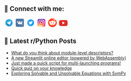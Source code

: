 ## 🔎 Connect with me:
[<img src="https://github.com/bullbesh/bullbesh/blob/main/images/Telegram.png" width="32" height="32" />](https://t.me/bullbesh)
[<img src="https://github.com/bullbesh/bullbesh/blob/main/images/VK.png" width="32" height="32" />](https://vk.com/bullbesh)
[<img src="https://github.com/bullbesh/bullbesh/blob/main/images/Twitter.png" width="32" height="32" />](https://twitter.com/bullbesh1)
[<img src="https://github.com/bullbesh/bullbesh/blob/main/images/Instagram.png" width="32" height="32" />](https://www.instagram.com/bullbesh)
[<img src="https://github.com/bullbesh/bullbesh/blob/main/images/Reddit.png" width="32" height="32" />](https://www.reddit.com/user/bullbesh)
[<img src="https://github.com/bullbesh/bullbesh/blob/main/images/YouTube.png" width="32" height="32" />](https://www.youtube.com/channel/UCtfjRs6uzgq5mfm8S06WTcg)

## 📕 Latest r/Python Posts
<!-- BLOG-POST-LIST:START -->
- [What do you think about module-level descriptors?](https://www.reddit.com/r/Python/comments/1gfuj60/what_do_you_think_about_modulelevel_descriptors/)
- [A new Streamlit online editor &lpar;powered by WebAssembly&rpar;](https://www.reddit.com/r/Python/comments/1gftest/a_new_streamlit_online_editor_powered_by/)
- [Just made a quick script for multi-launching programs!](https://www.reddit.com/r/Python/comments/1gft9ao/just_made_a_quick_script_for_multilaunching/)
- [Quick quiz on your knowledge](https://www.reddit.com/r/Python/comments/1gfs0ee/quick_quiz_on_your_knowledge/)
- [Exploring Solvable and Unsolvable Equations with SymPy](https://www.reddit.com/r/Python/comments/1gfpycw/exploring_solvable_and_unsolvable_equations_with/)
<!-- BLOG-POST-LIST:END -->
